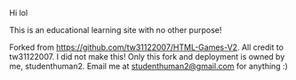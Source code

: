 Hi lol

This is an educational learning site with no other purpose!


Forked from https://github.com/tw31122007/HTML-Games-V2. All credit to tw31122007. I did not make this! Only this fork and deployment is owned by me, studenthuman2. Email me at studenthuman2@gmail.com for anything :)
